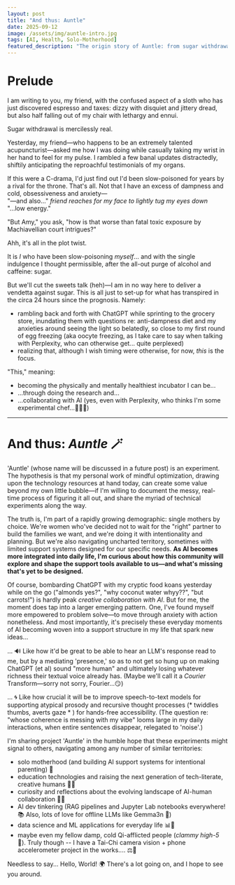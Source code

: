 ```yaml
---
layout: post
title: "And thus: Auntle"
date: 2025-09-12
image: /assets/img/auntle-intro.jpg
tags: [AI, Health, Solo-Motherhood]
featured_description: "The origin story of Auntle: from sugar withdrawal and pulse readings to building AI tools for solo mothers by choice. Why I'm documenting experiments in human-AI collaboration while preparing for intentional motherhood."
---
```


# Prelude  

I am writing to you, my friend, with the confused aspect of a sloth who has just discovered espresso and taxes: dizzy with disquiet and jittery dread, but also half falling out of my chair with lethargy and ennui.  

Sugar withdrawal is mercilessly real.  

Yesterday, my friend—who happens to be an extremely talented acupuncturist—asked me how I was doing while casually taking my wrist in her hand to feel for my pulse. I rambled a few banal updates distractedly, shiftily anticipating the reproachful testimonials of my organs.  

If this were a C-drama, I'd just find out I'd been slow-poisoned for years by a rival for the throne. That's all. 
Not that I have an excess of dampness and cold, obsessiveness and anxiety—  
"—and also..." *friend reaches for my face to lightly tug my eyes down*  
"...low energy."  

"But Amy," you ask, "how is that worse than fatal toxic exposure by Machiavellian court intrigues?"  

Ahh, it's all in the plot twist.  

It is *I* who have been slow-poisoning *myself*... and with the single indulgence I thought permissible, after the all-out purge of alcohol and caffeine: sugar.  

But we'll cut the sweets talk (heh)—I am in no way here to deliver a vendetta against sugar. This is all just to set-up for what has transpired in the circa 24 hours since the prognosis. Namely:  

- rambling back and forth with ChatGPT while sprinting to the grocery store, inundating them with questions re: anti-dampness diet and my anxieties around seeing the light so belatedly, so close to my first round of egg freezing (aka oocyte freezing, as I take care to say when talking with Perplexity, who can otherwise get... quite perplexed)  
- realizing that, although I wish timing were otherwise, for now, *this* is the focus.  

"This," meaning:  

- becoming the physically and mentally healthiest incubator I can be...  
- ...through doing the research and...  
- ...collaborating with AI (yes, even with Perplexity, who thinks I'm some experimental chef...🍳🧊🤔)  

---

# And thus: *Auntle* 🪄

'Auntle' (whose name will be discussed in a future post) is an experiment. The hypothesis is that my personal work of mindful optimization, drawing upon the technology resources at hand today, can create some value beyond my own little bubble—if I'm willing to document the messy, real-time process of figuring it all out, and share the myriad of technical experiments along the way.  

The truth is, I'm part of a rapidly growing demographic: single mothers by choice. We're women who've decided not to wait for the "right" partner to build the families we want, and we're doing it with intentionality and planning. But we're also navigating uncharted territory, sometimes with limited support systems designed for our specific needs. **As AI becomes more integrated into daily life, I'm curious about how this community will explore and shape the support tools available to us—and what's missing that's yet to be designed.**  

Of course, bombarding ChatGPT with my cryptic food koans yesterday while on the go ("almonds yes?", "why coconut water whyy??", "but carrots!") is hardly peak *creative collaboration with AI*. But for me, the moment does tap into a larger emerging pattern. One, I've found myself more empowered to problem solve—to move through anxiety with action nonetheless. And most importantly, it's precisely these everyday moments of AI becoming woven into a support structure in my life that spark new ideas...  

... 🔊 Like how it'd be great to be able to hear an LLM's response read to me, but by a mediating 'presence,' so as to not get so hung up on making ChatGPT (et al) sound "more human" and ultimately losing whatever richness their textual voice already has. (Maybe we'll call it a *Courier* Transform—sorry not sorry, Fourier...😏)  

... 🌀 Like how crucial it will be to improve speech-to-text models for supporting atypical prosody and recursive thought processes (* twiddles thumbs, averts gaze * ) for hands-free accessibility. (The question re: "whose coherence is messing with my vibe" looms large in my daily interactions, when entire sentences disappear, relegated to 'noise'.)

I'm sharing project 'Auntle' in the humble hope that these experiments might signal to others, navigating among any number of similar territories:  

- solo motherhood (and building AI support systems for intentional parenting) 👶
- education technologies and raising the next generation of tech-literate, creative humans 🧠✨
- curiosity and reflections about the evolving landscape of AI-human collaboration 🤖🤝
- AI dev tinkering (RAG pipelines and Jupyter Lab notebooks everywhere! 📚 Also, lots of love for offline LLMs like Gemma3n 🫶) 
- data science and ML applications for everyday life 📊🔬
- maybe even my fellow damp, cold Qi-afflicted people (*clammy high-5* 🙌). Truly though -- I have a Tai-Chi camera vision + phone accelerometer project in the works.... ⚖️📱

Needless to say... Hello, World! 🌍 There's a lot going on, and I hope to see you around.
